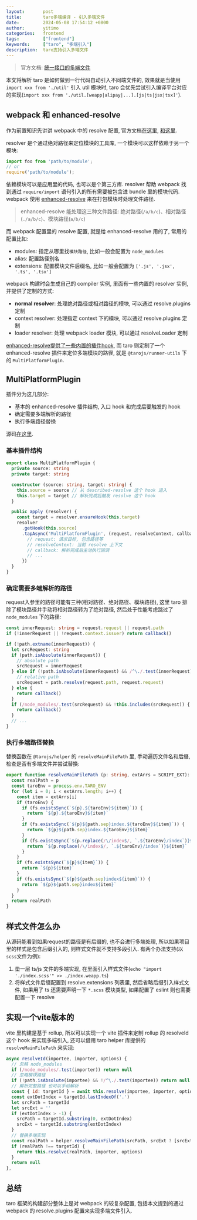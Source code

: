 ```yaml
---
layout:       post
title:        taro多端编译 - 引入多端文件
date:         2024-05-08 17:54:12 +0800
author:       yitimo
categories:   frontend
tags:         ["frontend"]
keywords:     ["taro", "多端引入"]
description:  taro支持引入多端文件
---
```


> 官方文档: [统一接口的多端文件](https://taro-docs.jd.com/docs/envs#%E7%BB%9F%E4%B8%80%E6%8E%A5%E5%8F%A3%E7%9A%84%E5%A4%9A%E7%AB%AF%E6%96%87%E4%BB%B6)

本文将解析 taro 是如何做到一行代码自动引入不同端文件的, 效果就是当使用 ``import xxx from './util'`` 引入 util 模块时, taro 会优先尝试引入编译平台对应的实现(``import xxx from './util.[weapp|alipay|...].[js|ts|jsx|tsx]'``).

## webpack 和 enhanced-resolve

作为前置知识先讲讲 webpack 中的 resolve 配置, 官方文档[在这里](https://webpack.js.org/concepts/module-resolution/), [和这里](https://webpack.js.org/api/resolvers/).

resolver 是个通过绝对路径来定位模块的工具库, 一个模块可以这样依赖于另一个模块:

``` js
import foo from 'path/to/module';
// or
require('path/to/module');
```

依赖模块可以是应用里的代码, 也可以是个第三方库. resolver 帮助 webpack 找到通过 ``require/import`` 语句引入的所有需要被包含进 bundle 里的模块代码. webpack 使用 [enhanced-resolve](https://github.com/webpack/enhanced-resolve) 来在打包模块时处理文件路径.

> enhanced-resolve 能处理这三种文件路径: 绝对路径(``/a/b/c``)、相对路径(``./a/b/c``)、模块路径(``a/b/c``)

而 webpack 配置里的 resolve 配置, 就是给 enhanced-resolve 用的了, 常用的配置比如:

- modules: 指定从哪里找``模块路径``, 比如一般会配置为 ``node_modules``
- alias: 配置路径别名
- extensions: 配置模块文件后缀名, 比如一般会配置为 ``['.js', '.jsx', '.ts', '.tsx']``

webpack 构建时会生成自己的 compiler 实例, 里面有一些内置的 resolver 实例, 并提供了定制的方式:

- **normal resolver**: 处理绝对路径或相对路径的模块, 可以通过 resolve.plugins 定制
- context resolver: 处理指定 context 下的模块, 可以通过 resolve.plugins 定制
- loader resolver: 处理 webpack loader 模块, 可以通过 resolveLoader 定制

[enhanced-resolve提供了一些内置的插件hook](https://github.com/webpack/enhanced-resolve/blob/main/lib/ResolverFactory.js#L318), 而 taro 则定制了一个 enhanced-resolve 插件来定位多端模块的路径, 就是 ``@tarojs/runner-utils`` 下的 ``MultiPlatformPlugin``.

## MultiPlatformPlugin

插件分为这几部分:

- 基本的 enhanced-resolve 插件结构, 入口 hook 和完成后要触发的 hook
- 确定需要多端解析的路径
- 执行多端路径替换

源码[在这里](https://github.com/NervJS/taro/blob/main/packages/taro-runner-utils/src/resolve/MultiPlatformPlugin.ts).

### 基本插件结构

``` ts
export class MultiPlatformPlugin {
  private source: string
  private target: string

  constructor (source: string, target: string) {
    this.source = source // 从 described-resolve 这个 hook 进入
    this.target = target // 解析完成后触发 resolve 这个 hook
  }

  public apply (resolver) {
    const target = resolver.ensureHook(this.target)
    resolver
      .getHook(this.source)
      .tapAsync('MultiPlatformPlugin', (request, resolveContext, callback) => {
        // request: 请求目标, 包含路径等
        // resolveContext: 当前 resolve 上下文
        // callback: 解析完成后主动执行回调
        // ...
      })
  }
}
```

### 确定需要多端解析的路径

request入参里的路径可能有三种(相对路径、绝对路径、模块路径), 这里 taro 排除了模块路径并手动将相对路径转为了绝对路径, 然后处于性能考虑跳过了 ``node_modules`` 下的路径:

``` ts
const innerRequest: string = request.request || request.path
if (!innerRequest || !request.context.issuer) return callback()

if (!path.extname(innerRequest)) {
  let srcRequest: string
  if (path.isAbsolute(innerRequest)) {
    // absolute path
    srcRequest = innerRequest
  } else if (!path.isAbsolute(innerRequest) && /^\./.test(innerRequest)) {
    // relative path
    srcRequest = path.resolve(request.path, request.request)
  } else {
    return callback()
  }
  if (/node_modules/.test(srcRequest) && !this.includes(srcRequest)) {
    return callback()
  }
  // ...
}
```

### 执行多端路径替换

替换函数在 ``@tarojs/helper`` 的 ``resolveMainFilePath`` 里, 手动遍历文件名和后缀, 检查是否有多端文件并尝试替换:

``` ts
export function resolveMainFilePath (p: string, extArrs = SCRIPT_EXT): string {
  const realPath = p
  const taroEnv = process.env.TARO_ENV
  for (let i = 0; i < extArrs.length; i++) {
    const item = extArrs[i]
    if (taroEnv) {
      if (fs.existsSync(`${p}.${taroEnv}${item}`)) {
        return `${p}.${taroEnv}${item}`
      }
      if (fs.existsSync(`${p}${path.sep}index.${taroEnv}${item}`)) {
        return `${p}${path.sep}index.${taroEnv}${item}`
      }
      if (fs.existsSync(`${p.replace(/\/index$/, `.${taroEnv}/index`)}${item}`)) {
        return `${p.replace(/\/index$/, `.${taroEnv}/index`)}${item}`
      }
    }
    if (fs.existsSync(`${p}${item}`)) {
      return `${p}${item}`
    }
    if (fs.existsSync(`${p}${path.sep}index${item}`)) {
      return `${p}${path.sep}index${item}`
    }
  }
  return realPath
}
```

## 样式文件怎么办

从源码能看到如果request的路径是有后缀的, 也不会进行多端处理, 所以如果项目里的样式是包含后缀引入的, 则样式文件就不支持多段引入. 有两个办法支持(以``scss``文件为例):

1. 垫一层 ts/js 文件的多端实现, 在里面引入样式文件(``echo "import './index.scss'" >> ./index.weapp.ts``)
2. 将样式文件后缀配置到 resolve.extensions 列表里, 然后省略后缀引入样式文件, 如果用了 ts 还需要声明一下 ``*.scss`` 模块类型, 如果配置了 eslint 则也需要配置一下 resolve

## 实现一个vite版本的

vite 里构建是基于 rollup, 所以可以实现一个 vite 插件来定制 rollup 的 resolveId 这个 hook 来实现多端引入, 还可以借用 taro helper 库提供的 ``resolveMainFilePath`` 来实现:

``` js
async resolveId(importee, importer, options) {
  // 忽略 node_modules
  if (/node_modules/.test(importer)) return null
  // 忽略模块路径
  if (!path.isAbsolute(importee) && !/^\./.test(importee)) return null
  // 解析完整路径 也可以手动解析
  const { id: targetId } = await this.resolve(importee, importer, options)
  const extDotIndex = targetId.lastIndexOf('.')
  let srcPath = targetId
  let srcExt = ''
  if (extDotIndex > -1) {
    srcPath = targetId.substring(0, extDotIndex)
    srcExt = targetId.substring(extDotIndex)
  }
  // 替换多端实现
  const realPath = helper.resolveMainFilePath(srcPath, srcExt ? [srcExt] : config.resolve.extensions)
  if (realPath !== targetId) {
    return this.resolve(realPath, importer, options)
  }
  return null
},
```

## 总结

taro 框架的构建部分整体上是对 webpack 的较复杂配置, 包括本文提到的通过 webpack 的 resolve.plugins 配置来实现多端文件引入.
